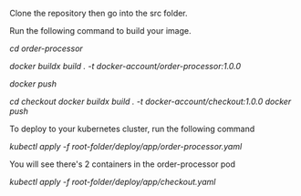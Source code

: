 
Clone the repository then go into the src folder.

Run the following command to build your image. 

*cd order-processor*

*docker buildx build . -t  docker-account/order-processor:1.0.0*

*docker push*

*cd checkout*
*docker buildx build . -t  docker-account/checkout:1.0.0*
*docker push*


To deploy to your kubernetes cluster, run the following command

*kubectl apply -f root-folder/deploy/app/order-processor.yaml*

You will see there's 2 containers in the order-processor pod

*kubectl apply -f root-folder/deploy/app/checkout.yaml*
